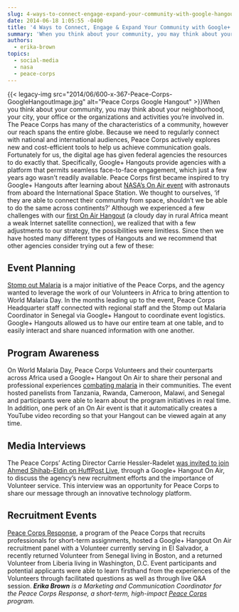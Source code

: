 ```yaml
---
slug: 4-ways-to-connect-engage-expand-your-community-with-google-hangouts
date: 2014-06-18 1:05:55 -0400
title: '4 Ways to Connect, Engage & Expand Your Community with Google+ Hangouts'
summary: 'When you think about your community, you may think about your neighborhood, your city, your office or the organizations and activities you’re involved in. The Peace Corps has many of the characteristics of a community, however our reach spans the entire globe. Because we need to regularly connect'
authors:
  - erika-brown
topics:
  - social-media
  - nasa
  - peace-corps
---
```


{{< legacy-img src="2014/06/600-x-367-Peace-Corps-GoogleHangoutImage.jpg" alt="Peace Corps Google Hangout" >}}When you think about your community, you may think about your neighborhood, your city, your office or the organizations and activities you’re involved in. The Peace Corps has many of the characteristics of a community, however our reach spans the entire globe. Because we need to regularly connect with national and international audiences, Peace Corps actively explores new and cost-efficient tools to help us achieve communication goals. Fortunately for us, the digital age has given federal agencies the resources to do exactly that. Specifically, Google+ Hangouts provide agencies with a platform that permits seamless face-to-face engagement, which just a few years ago wasn’t readily available. Peace Corps first became inspired to try Google+ Hangouts after learning about [NASA’s On Air event](http://www.youtube.com/watch?v=r7_BZe6cGoI) with astronauts from aboard the International Space Station. We thought to ourselves, ‘if they are able to connect their community from space, shouldn’t we be able to do the same across continents?’ Although we experienced a few challenges with our [first On Air Hangout](https://www.youtube.com/watch?v=uP7vVnRzJao&list=PLM0oh3lEA63F3_HpIxCIV2QhnGNPL6LZ1) (a cloudy day in rural Africa meant a weak Internet satellite connection), we realized that with a few adjustments to our strategy, the possibilities were limitless. Since then we have hosted many different types of Hangouts and we recommend that other agencies consider trying out a few of these:

## Event Planning

[Stomp out Malaria](http://stompoutmalaria.org/) is a major initiative of the Peace Corps, and the agency wanted to leverage the work of our Volunteers in Africa to bring attention to World Malaria Day. In the months leading up to the event, Peace Corps Headquarter staff connected with regional staff and the Stomp out Malaria Coordinator in Senegal via Google+ Hangout to coordinate event logistics. Google+ Hangouts allowed us to have our entire team at one table, and to easily interact and share nuanced information with one another.

## Program Awareness

On World Malaria Day, Peace Corps Volunteers and their counterparts across Africa used a Google+ Hangout On Air to share their personal and professional experiences [combating malaria](https://www.youtube.com/watch?v=yyRntzh8DUQ) in their communities. The event hosted panelists from Tanzania, Rwanda, Cameroon, Malawi, and Senegal and participants were able to learn about the program initiatives in real time. In addition, one perk of an On Air event is that it automatically creates a YouTube video recording so that your Hangout can be viewed again at any time.

## Media Interviews

The Peace Corps&#8217; Acting Director Carrie Hessler-Radelet [was invited to join Ahmed Shihab-Eldin on HuffPost Live](http://live.huffingtonpost.com/r/segment/peace-corps-carrie-hessler-radelet/53286f9e2b8c2a455c0004c9), through a Google+ Hangout On Air, to discuss the agency’s new recruitment efforts and the importance of Volunteer service. This interview was an opportunity for Peace Corps to share our message through an innovative technology platform.

## Recruitment Events

[Peace Corps Response](http://www.peacecorps.gov/volunteer/response/), a program of the Peace Corps that recruits professionals for short-term assignments, hosted a Google+ Hangout On Air recruitment panel with a Volunteer currently serving in El Salvador, a recently returned Volunteer from Senegal living in Boston, and a returned Volunteer from Liberia living in Washington, D.C. Event participants and potential applicants were able to learn firsthand from the experiences of the Volunteers through facilitated questions as well as through live Q&A session. _**Erika Brown** is a Marketing and Communication Coordinator for the Peace Corps Response, a short-term, high-impact [Peace Corps](http://www.peacecorps.gov/volunteer/response/) program._